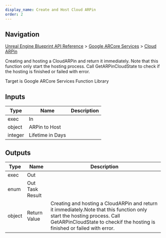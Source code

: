 ```yaml
---
display_name: Create and Host Cloud ARPin
order: 2
---
```

## Navigation

[Unreal Engine Blueprint API Reference](https://dev.epicgames.com/documentation/en-us/unreal-engine/BlueprintAPI) > [Google ARCore Services](https://dev.epicgames.com/documentation/en-us/unreal-engine/BlueprintAPI/GoogleARCoreServices) > [Cloud ARPin](https://dev.epicgames.com/documentation/en-us/unreal-engine/BlueprintAPI/GoogleARCoreServices/CloudARPin)

Creating and hosting a CloudARPin and return it immediately.
Note that this function only start the hosting process. Call GetARPinCloudState to check
if the hosting is finished or failed with error.

Target is Google ARCore Services Function Library

## Inputs

| Type | Name | Description |
| --- | --- | --- |
| exec | In |  |
| object | ARPin to Host |  |
| integer | Lifetime in Days |  |

## Outputs

| Type | Name | Description |
| --- | --- | --- |
| exec | Out |  |
| enum | Out Task Result |  |
| object | Return Value | Creating and hosting a CloudARPin and return it immediately.Note that this function only start the hosting process. Call GetARPinCloudState to checkif the hosting is finished or failed with error. |
